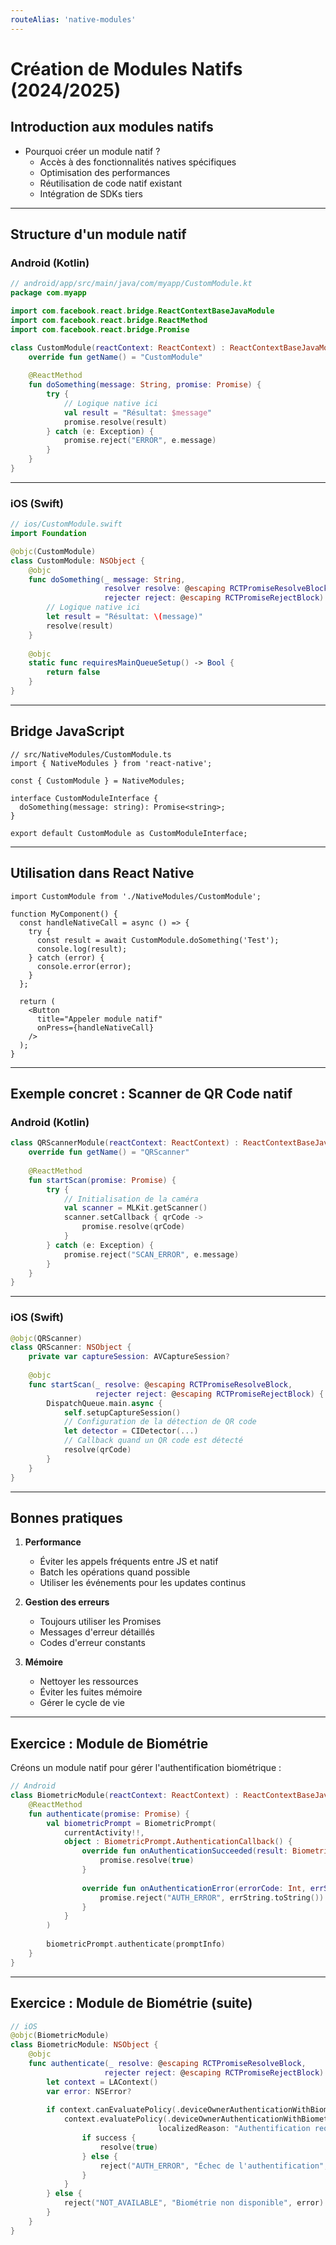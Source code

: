 ```yaml
---
routeAlias: 'native-modules'
---
```


<a name="native-modules"></a>

# Création de Modules Natifs (2024/2025)

## Introduction aux modules natifs

- Pourquoi créer un module natif ?
  - Accès à des fonctionnalités natives spécifiques
  - Optimisation des performances
  - Réutilisation de code natif existant
  - Intégration de SDKs tiers

---

## Structure d'un module natif

### Android (Kotlin)

```kotlin
// android/app/src/main/java/com/myapp/CustomModule.kt
package com.myapp

import com.facebook.react.bridge.ReactContextBaseJavaModule
import com.facebook.react.bridge.ReactMethod
import com.facebook.react.bridge.Promise

class CustomModule(reactContext: ReactContext) : ReactContextBaseJavaModule(reactContext) {
    override fun getName() = "CustomModule"
    
    @ReactMethod
    fun doSomething(message: String, promise: Promise) {
        try {
            // Logique native ici
            val result = "Résultat: $message"
            promise.resolve(result)
        } catch (e: Exception) {
            promise.reject("ERROR", e.message)
        }
    }
}
```

---

### iOS (Swift)

```swift
// ios/CustomModule.swift
import Foundation

@objc(CustomModule)
class CustomModule: NSObject {
    @objc
    func doSomething(_ message: String, 
                     resolver resolve: @escaping RCTPromiseResolveBlock,
                     rejecter reject: @escaping RCTPromiseRejectBlock) {
        // Logique native ici
        let result = "Résultat: \(message)"
        resolve(result)
    }
    
    @objc
    static func requiresMainQueueSetup() -> Bool {
        return false
    }
}
```

---

## Bridge JavaScript

```tsx
// src/NativeModules/CustomModule.ts
import { NativeModules } from 'react-native';

const { CustomModule } = NativeModules;

interface CustomModuleInterface {
  doSomething(message: string): Promise<string>;
}

export default CustomModule as CustomModuleInterface;
```

---

## Utilisation dans React Native

```tsx
import CustomModule from './NativeModules/CustomModule';

function MyComponent() {
  const handleNativeCall = async () => {
    try {
      const result = await CustomModule.doSomething('Test');
      console.log(result);
    } catch (error) {
      console.error(error);
    }
  };

  return (
    <Button 
      title="Appeler module natif" 
      onPress={handleNativeCall} 
    />
  );
}
```

---

## Exemple concret : Scanner de QR Code natif

### Android (Kotlin)

```kotlin
class QRScannerModule(reactContext: ReactContext) : ReactContextBaseJavaModule(reactContext) {
    override fun getName() = "QRScanner"
    
    @ReactMethod
    fun startScan(promise: Promise) {
        try {
            // Initialisation de la caméra
            val scanner = MLKit.getScanner()
            scanner.setCallback { qrCode ->
                promise.resolve(qrCode)
            }
        } catch (e: Exception) {
            promise.reject("SCAN_ERROR", e.message)
        }
    }
}
```

---

### iOS (Swift)

```swift
@objc(QRScanner)
class QRScanner: NSObject {
    private var captureSession: AVCaptureSession?
    
    @objc
    func startScan(_ resolve: @escaping RCTPromiseResolveBlock,
                   rejecter reject: @escaping RCTPromiseRejectBlock) {
        DispatchQueue.main.async {
            self.setupCaptureSession()
            // Configuration de la détection de QR code
            let detector = CIDetector(...)
            // Callback quand un QR code est détecté
            resolve(qrCode)
        }
    }
}
```

---

## Bonnes pratiques

1. **Performance**
   - Éviter les appels fréquents entre JS et natif
   - Batch les opérations quand possible
   - Utiliser les événements pour les updates continus

2. **Gestion des erreurs**
   - Toujours utiliser les Promises
   - Messages d'erreur détaillés
   - Codes d'erreur constants

3. **Mémoire**
   - Nettoyer les ressources
   - Éviter les fuites mémoire
   - Gérer le cycle de vie

---

## Exercice : Module de Biométrie

Créons un module natif pour gérer l'authentification biométrique :

```kotlin
// Android
class BiometricModule(reactContext: ReactContext) : ReactContextBaseJavaModule(reactContext) {
    @ReactMethod
    fun authenticate(promise: Promise) {
        val biometricPrompt = BiometricPrompt(
            currentActivity!!,
            object : BiometricPrompt.AuthenticationCallback() {
                override fun onAuthenticationSucceeded(result: BiometricPrompt.AuthenticationResult) {
                    promise.resolve(true)
                }
                
                override fun onAuthenticationError(errorCode: Int, errString: CharSequence) {
                    promise.reject("AUTH_ERROR", errString.toString())
                }
            }
        )
        
        biometricPrompt.authenticate(promptInfo)
    }
}
```

---

## Exercice : Module de Biométrie (suite)

```swift
// iOS
@objc(BiometricModule)
class BiometricModule: NSObject {
    @objc
    func authenticate(_ resolve: @escaping RCTPromiseResolveBlock,
                     rejecter reject: @escaping RCTPromiseRejectBlock) {
        let context = LAContext()
        var error: NSError?
        
        if context.canEvaluatePolicy(.deviceOwnerAuthenticationWithBiometrics, error: &error) {
            context.evaluatePolicy(.deviceOwnerAuthenticationWithBiometrics,
                                 localizedReason: "Authentification requise") { success, error in
                if success {
                    resolve(true)
                } else {
                    reject("AUTH_ERROR", "Échec de l'authentification", error)
                }
            }
        } else {
            reject("NOT_AVAILABLE", "Biométrie non disponible", error)
        }
    }
}
``` 